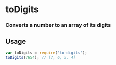 # toDigits

### Converts a number to an array of its digits

## Usage

```js
var toDigits = require('to-digits');
toDigits(7654); // [7, 6, 5, 4]
```
